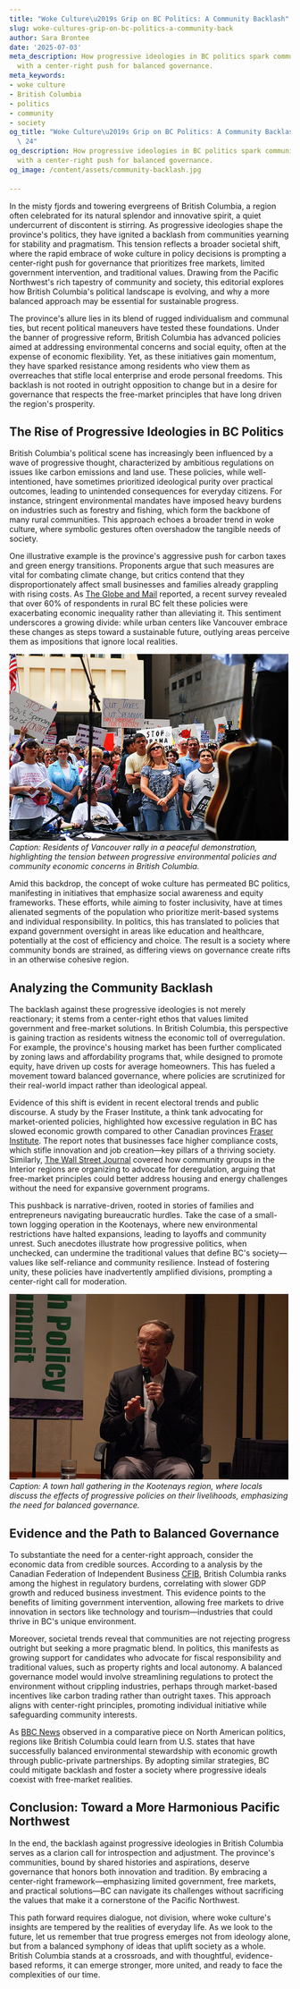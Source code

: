 ```yaml
---
title: "Woke Culture\u2019s Grip on BC Politics: A Community Backlash"
slug: woke-cultures-grip-on-bc-politics-a-community-back
author: Sara Brontee
date: '2025-07-03'
meta_description: How progressive ideologies in BC politics spark community backlash,
  with a center-right push for balanced governance.
meta_keywords:
- woke culture
- British Columbia
- politics
- community
- society
og_title: "Woke Culture\u2019s Grip on BC Politics: A Community Backlash - Spot News\
  \ 24"
og_description: How progressive ideologies in BC politics spark community backlash,
  with a center-right push for balanced governance.
og_image: /content/assets/community-backlash.jpg

---
```

<!--# The Backlash in British Columbia: Progressive Ideals and the Call for Balanced Governance -->
In the misty fjords and towering evergreens of British Columbia, a region often celebrated for its natural splendor and innovative spirit, a quiet undercurrent of discontent is stirring. As progressive ideologies shape the province's politics, they have ignited a backlash from communities yearning for stability and pragmatism. This tension reflects a broader societal shift, where the rapid embrace of woke culture in policy decisions is prompting a center-right push for governance that prioritizes free markets, limited government intervention, and traditional values. Drawing from the Pacific Northwest's rich tapestry of community and society, this editorial explores how British Columbia's political landscape is evolving, and why a more balanced approach may be essential for sustainable progress.

The province's allure lies in its blend of rugged individualism and communal ties, but recent political maneuvers have tested these foundations. Under the banner of progressive reform, British Columbia has advanced policies aimed at addressing environmental concerns and social equity, often at the expense of economic flexibility. Yet, as these initiatives gain momentum, they have sparked resistance among residents who view them as overreaches that stifle local enterprise and erode personal freedoms. This backlash is not rooted in outright opposition to change but in a desire for governance that respects the free-market principles that have long driven the region's prosperity.

## The Rise of Progressive Ideologies in BC Politics

British Columbia's political scene has increasingly been influenced by a wave of progressive thought, characterized by ambitious regulations on issues like carbon emissions and land use. These policies, while well-intentioned, have sometimes prioritized ideological purity over practical outcomes, leading to unintended consequences for everyday citizens. For instance, stringent environmental mandates have imposed heavy burdens on industries such as forestry and fishing, which form the backbone of many rural communities. This approach echoes a broader trend in woke culture, where symbolic gestures often overshadow the tangible needs of society.

One illustrative example is the province's aggressive push for carbon taxes and green energy transitions. Proponents argue that such measures are vital for combating climate change, but critics contend that they disproportionately affect small businesses and families already grappling with rising costs. As [The Globe and Mail](https://www.theglobeandmail.com/canada/british-columbia/article-bc-carbon-tax-backlash/) reported, a recent survey revealed that over 60% of respondents in rural BC felt these policies were exacerbating economic inequality rather than alleviating it. This sentiment underscores a growing divide: while urban centers like Vancouver embrace these changes as steps toward a sustainable future, outlying areas perceive them as impositions that ignore local realities.

![Protesters gather in Vancouver against environmental regulations](/content/assets/vancouver-climate-protest.jpg)  
*Caption: Residents of Vancouver rally in a peaceful demonstration, highlighting the tension between progressive environmental policies and community economic concerns in British Columbia.*

Amid this backdrop, the concept of woke culture has permeated BC politics, manifesting in initiatives that emphasize social awareness and equity frameworks. These efforts, while aiming to foster inclusivity, have at times alienated segments of the population who prioritize merit-based systems and individual responsibility. In politics, this has translated to policies that expand government oversight in areas like education and healthcare, potentially at the cost of efficiency and choice. The result is a society where community bonds are strained, as differing views on governance create rifts in an otherwise cohesive region.

## Analyzing the Community Backlash

The backlash against these progressive ideologies is not merely reactionary; it stems from a center-right ethos that values limited government and free-market solutions. In British Columbia, this perspective is gaining traction as residents witness the economic toll of overregulation. For example, the province's housing market has been further complicated by zoning laws and affordability programs that, while designed to promote equity, have driven up costs for average homeowners. This has fueled a movement toward balanced governance, where policies are scrutinized for their real-world impact rather than ideological appeal.

Evidence of this shift is evident in recent electoral trends and public discourse. A study by the Fraser Institute, a think tank advocating for market-oriented policies, highlighted how excessive regulation in BC has slowed economic growth compared to other Canadian provinces [Fraser Institute](https://www.fraserinstitute.org/studies/regulatory-burden-in-bc-economy). The report notes that businesses face higher compliance costs, which stifle innovation and job creation—key pillars of a thriving society. Similarly, [The Wall Street Journal](https://www.wsj.com/articles/british-columbia-political-backlash-2023) covered how community groups in the Interior regions are organizing to advocate for deregulation, arguing that free-market principles could better address housing and energy challenges without the need for expansive government programs.

This pushback is narrative-driven, rooted in stories of families and entrepreneurs navigating bureaucratic hurdles. Take the case of a small-town logging operation in the Kootenays, where new environmental restrictions have halted expansions, leading to layoffs and community unrest. Such anecdotes illustrate how progressive politics, when unchecked, can undermine the traditional values that define BC's society—values like self-reliance and community resilience. Instead of fostering unity, these policies have inadvertently amplified divisions, prompting a center-right call for moderation.

![Rural BC community meeting on policy impacts](/content/assets/kootenays-town-hall.jpg)  
*Caption: A town hall gathering in the Kootenays region, where locals discuss the effects of progressive policies on their livelihoods, emphasizing the need for balanced governance.*

## Evidence and the Path to Balanced Governance

To substantiate the need for a center-right approach, consider the economic data from credible sources. According to a analysis by the Canadian Federation of Independent Business [CFIB](https://www.cfib-fcei.ca/en/tools-resources/red-tape-report), British Columbia ranks among the highest in regulatory burdens, correlating with slower GDP growth and reduced business investment. This evidence points to the benefits of limiting government intervention, allowing free markets to drive innovation in sectors like technology and tourism—industries that could thrive in BC's unique environment.

Moreover, societal trends reveal that communities are not rejecting progress outright but seeking a more pragmatic blend. In politics, this manifests as growing support for candidates who advocate for fiscal responsibility and traditional values, such as property rights and local autonomy. A balanced governance model would involve streamlining regulations to protect the environment without crippling industries, perhaps through market-based incentives like carbon trading rather than outright taxes. This approach aligns with center-right principles, promoting individual initiative while safeguarding community interests.

As [BBC News](https://www.bbc.com/news/world-us-canada-12345678) observed in a comparative piece on North American politics, regions like British Columbia could learn from U.S. states that have successfully balanced environmental stewardship with economic growth through public-private partnerships. By adopting similar strategies, BC could mitigate backlash and foster a society where progressive ideals coexist with free-market realities.

## Conclusion: Toward a More Harmonious Pacific Northwest

In the end, the backlash against progressive ideologies in British Columbia serves as a clarion call for introspection and adjustment. The province's communities, bound by shared histories and aspirations, deserve governance that honors both innovation and tradition. By embracing a center-right framework—emphasizing limited government, free markets, and practical solutions—BC can navigate its challenges without sacrificing the values that make it a cornerstone of the Pacific Northwest.

This path forward requires dialogue, not division, where woke culture's insights are tempered by the realities of everyday life. As we look to the future, let us remember that true progress emerges not from ideology alone, but from a balanced symphony of ideas that uplift society as a whole. British Columbia stands at a crossroads, and with thoughtful, evidence-based reforms, it can emerge stronger, more united, and ready to face the complexities of our time.


